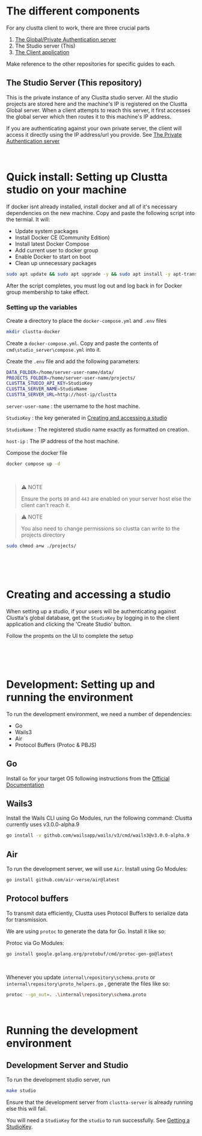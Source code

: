 
# The different components

For any clustta client to work, there are three crucial parts
1. [The Global/Private Authentication server](https://github.com/eaxum/clustta-server)
2. The Studio server (This)
3. [The Client application](https://github.com/eaxum/clustta-client)

Make reference to the other repositories for specific guides to each.



## The Studio Server (This repository)
This is the private instance of any Clustta studio server. All the studio projects are stored here and the machine's IP is registered on the Clustta Global server.
When a client attempts to reach this server, it first accesses the global server which then routes it to this machine's IP address.

If you are authenticating against your own private server, the client will access it directly using the IP address/url you provide. See [The Private Authentication server](https://github.com/eaxum/clustta-private-auth)

<br>

# Quick install: Setting up Clustta studio on your machine

If docker isnt already installed, install docker and all of it's necessary dependencies on the new machine. Copy and paste the following script into the termial. It will:
- Update system packages
- Install Docker CE (Community Edition)
- Install latest Docker Compose
- Add current user to docker group
- Enable Docker to start on boot
- Clean up unnecessary packages

```bash
sudo apt update && sudo apt upgrade -y && sudo apt install -y apt-transport-https ca-certificates curl software-properties-common && curl -fsSL https://download.docker.com/linux/ubuntu/gpg | sudo apt-key add - && sudo add-apt-repository "deb [arch=amd64] https://download.docker.com/linux/ubuntu $(lsb_release -cs) stable" && sudo apt update && sudo apt install -y docker-ce && sudo systemctl enable docker && sudo usermod -aG docker $USER && mkdir -p ~/.docker/cli-plugins/ && curl -SL "https://github.com/docker/compose/releases/latest/download/docker-compose-linux-x86_64" -o ~/.docker/cli-plugins/docker-compose && chmod +x ~/.docker/cli-plugins/docker-compose && sudo apt autoremove -y && echo 
```

After the script completes, you must log out and log back in for Docker group membership to take effect.

### Setting up the variables
Create a directory to place the `docker-compose.yml` and `.env` files

```bash
mkdir clustta-docker
```
Create a `docker-compose.yml`. Copy and paste the contents of `cmd\studio_server\compose.yml` into it.

Create the `.env` file and add the following parameters:

```bash
DATA_FOLDER=/home/server-user-name/data/
PROJECTS_FOLDER=/home/server-user-name/projects/
CLUSTTA_STUDIO_API_KEY=StudioKey
CLUSTTA_SERVER_NAME=StudioName
CLUSTTA_SERVER_URL=http://host-ip/clustta
```
`server-user-name` : the username to the host machine.

`StudioKey` : the key generated in [Creating and accessing a studio](#creating-and-accessing-a-studio)

`StudioName` : The registered studio name exactly as formatted on creation.

`host-ip` : The IP address of the host machine.


Compose the docker file
```bash
docker compose up -d
```

<br>


> ⚠️ NOTE
>
> Ensure the ports `80` and `443` are enabled on your server host else the client can't reach it.

> ⚠️ NOTE
>
> You also need to change permissions so clustta can write to the projects directory 

```bash
sudo chmod a+w ./projects/
```

<br>
<br>
<br>

# Creating and accessing a studio
When setting up a studio, if your users will be authenticating against Clustta's global database, get the `StudioKey` by logging in to the client application and clicking the 'Create Studio' button.

Follow the propmts on the UI to complete the setup

<br>
<br>
<br>

# Development: Setting up and running the environment

To run the development environment, we need a number of dependencies:
- Go
- Wails3
- Air
- Protocol Buffers (Protoc & PBJS)


## Go
Install `Go` for your target OS following instructions from the [Official Documentation](https://go.dev/doc/install)

## Wails3
Install the Wails CLI using Go Modules, run the following command:
Clustta currently uses v3.0.0-alpha.9

```bash
go install -v github.com/wailsapp/wails/v3/cmd/wails3@v3.0.0-alpha.9
```

## Air
To run the development server, we will use `Air`. Install using Go Modules:
```bash
go install github.com/air-verse/air@latest
```

## Protocol buffers
To transmit data efficiently, Clustta uses Protocol Buffers to serialize data for transmission.

We are using  `protoc` to generate the data for Go.
Install it like so:

Protoc via Go Modules:
```bash
go install google.golang.org/protobuf/cmd/protoc-gen-go@latest 
```

<br>

Whenever you update `internal\repository\schema.proto` or `internal\repository\proto_helpers.go` , generate the files like so:

```bash
protoc --go_out=. .\internal\repository\schema.proto 
```

<br>

# Running the development environment


## Development Server and Studio
To run the development studio server, run

```bash
make studio
```
Ensure that the development server from `clustta-server` is already running else this will fail.

You will need a `StudioKey` for the `studio` to run successfully. See [Getting a StudioKey](#getting-a-studiokey-for-development).
<br>






